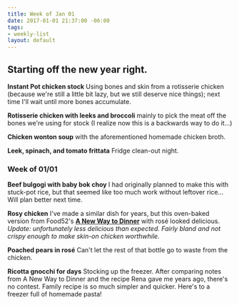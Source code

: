 ```yaml
---
title: Week of Jan 01
date: 2017-01-01 21:37:00 -06:00
tags:
- weekly-list
layout: default
---
```


## Starting off the new year right.

**Instant Pot chicken stock** Using bones and skin from a rotisserie chicken (because we're still a little bit lazy, but we still deserve nice things); next time I'll wait until more bones accumulate.

**Rotisserie chicken with leeks and broccoli** mainly to pick the meat off the bones we're using for stock (I realize now this is a backwards way to do it...)

**Chicken wonton soup** with the aforementioned homemade chicken broth.

**Leek, spinach, and tomato frittata** Fridge clean-out night.

### Week of 01/01

**Beef bulgogi with baby bok choy** I had originally planned to make this with stuck-pot rice, but that seemed like too much work without leftover rice... Will plan better next time.

**Rosy chicken** I've made a similar dish for years, but this oven-baked version from Food52's [**A New Way to Dinner**](https://www.amazon.com/Food52-New-Way-Dinner-Strategies/dp/0399578005) with rosé looked delicious. _Update: unfortunately less delicious than expected. Fairly bland and not crispy enough to make skin-on chicken worthwhile._

**Poached pears in rosé** Can't let the rest of that bottle go to waste from the chicken.

**Ricotta gnocchi for days** Stocking up the freezer. After comparing notes from A New Way to Dinner and the recipe Rena gave me years ago, there's no contest. Family recipe is so much simpler and quicker. Here's to a freezer full of homemade pasta!